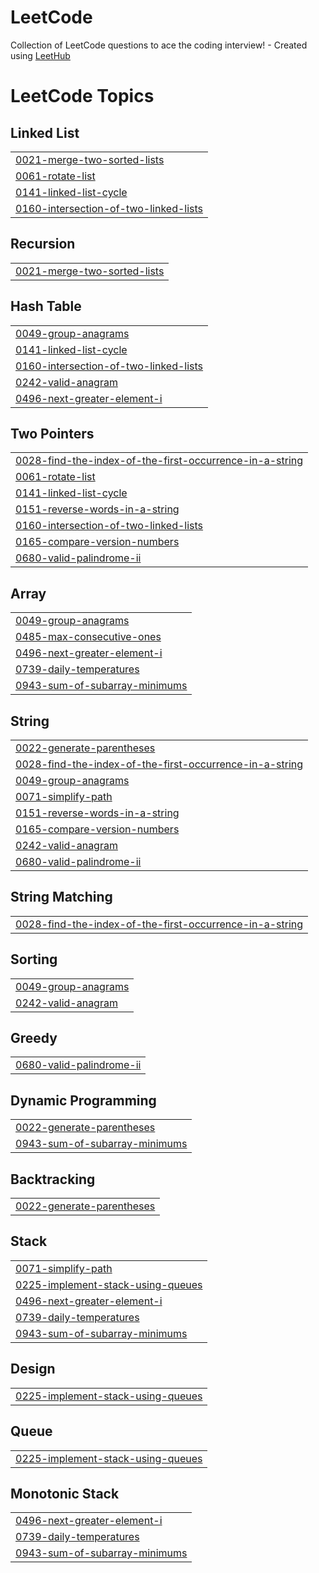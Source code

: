 # LeetCode
Collection of LeetCode questions to ace the coding interview! - Created using [LeetHub](https://github.com/QasimWani/LeetHub)

<!---LeetCode Topics Start-->
# LeetCode Topics
## Linked List
|  |
| ------- |
| [0021-merge-two-sorted-lists](https://github.com/nalini-ajwani/LeetCode/tree/master/0021-merge-two-sorted-lists) |
| [0061-rotate-list](https://github.com/nalini-ajwani/LeetCode/tree/master/0061-rotate-list) |
| [0141-linked-list-cycle](https://github.com/nalini-ajwani/LeetCode/tree/master/0141-linked-list-cycle) |
| [0160-intersection-of-two-linked-lists](https://github.com/nalini-ajwani/LeetCode/tree/master/0160-intersection-of-two-linked-lists) |
## Recursion
|  |
| ------- |
| [0021-merge-two-sorted-lists](https://github.com/nalini-ajwani/LeetCode/tree/master/0021-merge-two-sorted-lists) |
## Hash Table
|  |
| ------- |
| [0049-group-anagrams](https://github.com/nalini-ajwani/LeetCode/tree/master/0049-group-anagrams) |
| [0141-linked-list-cycle](https://github.com/nalini-ajwani/LeetCode/tree/master/0141-linked-list-cycle) |
| [0160-intersection-of-two-linked-lists](https://github.com/nalini-ajwani/LeetCode/tree/master/0160-intersection-of-two-linked-lists) |
| [0242-valid-anagram](https://github.com/nalini-ajwani/LeetCode/tree/master/0242-valid-anagram) |
| [0496-next-greater-element-i](https://github.com/nalini-ajwani/LeetCode/tree/master/0496-next-greater-element-i) |
## Two Pointers
|  |
| ------- |
| [0028-find-the-index-of-the-first-occurrence-in-a-string](https://github.com/nalini-ajwani/LeetCode/tree/master/0028-find-the-index-of-the-first-occurrence-in-a-string) |
| [0061-rotate-list](https://github.com/nalini-ajwani/LeetCode/tree/master/0061-rotate-list) |
| [0141-linked-list-cycle](https://github.com/nalini-ajwani/LeetCode/tree/master/0141-linked-list-cycle) |
| [0151-reverse-words-in-a-string](https://github.com/nalini-ajwani/LeetCode/tree/master/0151-reverse-words-in-a-string) |
| [0160-intersection-of-two-linked-lists](https://github.com/nalini-ajwani/LeetCode/tree/master/0160-intersection-of-two-linked-lists) |
| [0165-compare-version-numbers](https://github.com/nalini-ajwani/LeetCode/tree/master/0165-compare-version-numbers) |
| [0680-valid-palindrome-ii](https://github.com/nalini-ajwani/LeetCode/tree/master/0680-valid-palindrome-ii) |
## Array
|  |
| ------- |
| [0049-group-anagrams](https://github.com/nalini-ajwani/LeetCode/tree/master/0049-group-anagrams) |
| [0485-max-consecutive-ones](https://github.com/nalini-ajwani/LeetCode/tree/master/0485-max-consecutive-ones) |
| [0496-next-greater-element-i](https://github.com/nalini-ajwani/LeetCode/tree/master/0496-next-greater-element-i) |
| [0739-daily-temperatures](https://github.com/nalini-ajwani/LeetCode/tree/master/0739-daily-temperatures) |
| [0943-sum-of-subarray-minimums](https://github.com/nalini-ajwani/LeetCode/tree/master/0943-sum-of-subarray-minimums) |
## String
|  |
| ------- |
| [0022-generate-parentheses](https://github.com/nalini-ajwani/LeetCode/tree/master/0022-generate-parentheses) |
| [0028-find-the-index-of-the-first-occurrence-in-a-string](https://github.com/nalini-ajwani/LeetCode/tree/master/0028-find-the-index-of-the-first-occurrence-in-a-string) |
| [0049-group-anagrams](https://github.com/nalini-ajwani/LeetCode/tree/master/0049-group-anagrams) |
| [0071-simplify-path](https://github.com/nalini-ajwani/LeetCode/tree/master/0071-simplify-path) |
| [0151-reverse-words-in-a-string](https://github.com/nalini-ajwani/LeetCode/tree/master/0151-reverse-words-in-a-string) |
| [0165-compare-version-numbers](https://github.com/nalini-ajwani/LeetCode/tree/master/0165-compare-version-numbers) |
| [0242-valid-anagram](https://github.com/nalini-ajwani/LeetCode/tree/master/0242-valid-anagram) |
| [0680-valid-palindrome-ii](https://github.com/nalini-ajwani/LeetCode/tree/master/0680-valid-palindrome-ii) |
## String Matching
|  |
| ------- |
| [0028-find-the-index-of-the-first-occurrence-in-a-string](https://github.com/nalini-ajwani/LeetCode/tree/master/0028-find-the-index-of-the-first-occurrence-in-a-string) |
## Sorting
|  |
| ------- |
| [0049-group-anagrams](https://github.com/nalini-ajwani/LeetCode/tree/master/0049-group-anagrams) |
| [0242-valid-anagram](https://github.com/nalini-ajwani/LeetCode/tree/master/0242-valid-anagram) |
## Greedy
|  |
| ------- |
| [0680-valid-palindrome-ii](https://github.com/nalini-ajwani/LeetCode/tree/master/0680-valid-palindrome-ii) |
## Dynamic Programming
|  |
| ------- |
| [0022-generate-parentheses](https://github.com/nalini-ajwani/LeetCode/tree/master/0022-generate-parentheses) |
| [0943-sum-of-subarray-minimums](https://github.com/nalini-ajwani/LeetCode/tree/master/0943-sum-of-subarray-minimums) |
## Backtracking
|  |
| ------- |
| [0022-generate-parentheses](https://github.com/nalini-ajwani/LeetCode/tree/master/0022-generate-parentheses) |
## Stack
|  |
| ------- |
| [0071-simplify-path](https://github.com/nalini-ajwani/LeetCode/tree/master/0071-simplify-path) |
| [0225-implement-stack-using-queues](https://github.com/nalini-ajwani/LeetCode/tree/master/0225-implement-stack-using-queues) |
| [0496-next-greater-element-i](https://github.com/nalini-ajwani/LeetCode/tree/master/0496-next-greater-element-i) |
| [0739-daily-temperatures](https://github.com/nalini-ajwani/LeetCode/tree/master/0739-daily-temperatures) |
| [0943-sum-of-subarray-minimums](https://github.com/nalini-ajwani/LeetCode/tree/master/0943-sum-of-subarray-minimums) |
## Design
|  |
| ------- |
| [0225-implement-stack-using-queues](https://github.com/nalini-ajwani/LeetCode/tree/master/0225-implement-stack-using-queues) |
## Queue
|  |
| ------- |
| [0225-implement-stack-using-queues](https://github.com/nalini-ajwani/LeetCode/tree/master/0225-implement-stack-using-queues) |
## Monotonic Stack
|  |
| ------- |
| [0496-next-greater-element-i](https://github.com/nalini-ajwani/LeetCode/tree/master/0496-next-greater-element-i) |
| [0739-daily-temperatures](https://github.com/nalini-ajwani/LeetCode/tree/master/0739-daily-temperatures) |
| [0943-sum-of-subarray-minimums](https://github.com/nalini-ajwani/LeetCode/tree/master/0943-sum-of-subarray-minimums) |
<!---LeetCode Topics End-->